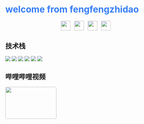 
<h1 style="color: #377ef6">welcome from fengfengzhidao</h1>

<p align='center'>
<a href="https://space.bilibili.com/359151217"><img height="30" src="https://raw.github.com/fengfengzhidao/fengfengzhidao/main/icons/bilibili_icon.svg"></a>&nbsp;&nbsp;
<a href="https://gitee.com/fengfengzhidao/"><img height="30" src="https://raw.github.com/fengfengzhidao/fengfengzhidao/main/icons/gitee_icon.svg"></a>&nbsp;&nbsp;
<a href="https://github.com/fengfengzhidao/"><img height="30" src="https://raw.github.com/fengfengzhidao/fengfengzhidao/main/icons/github_icon.svg"></a>&nbsp;&nbsp;
<a href="tencent://message/?uin=2974771769&Site=&Menu=yes"><img height="30" src="https://raw.github.com/fengfengzhidao/fengfengzhidao/main/icons/qq_icon.svg"></a>
</p>


## 技术栈

![](https://img.shields.io/badge/python-3.8.6-informational?style=flat&logo=Python&logoColor=white&color=2bbc8a)
![](https://img.shields.io/badge/python-django-informational?style=flat&logo=Django&logoColor=white&color=2bbc8a)
![](https://img.shields.io/badge/python-Flask-informational?style=flat&logo=Flask&logoColor=white&color=2bbc8a)
![](https://img.shields.io/badge/mysql-5.7.26-informational?style=flat&logo=MySQL&logoColor=white&color=2bbc8a)
![](https://img.shields.io/badge/redis-7.0.4-informational?style=flat&logo=Redis&logoColor=white&color=2bbc8a)
![](https://img.shields.io/badge/golang-1.18.2-informational?style=flat&logo=Go&logoColor=white&color=2bbc8a)


## 哔哩哔哩视频

<p align="center">

<a href="https://www.bilibili.com/video/BV1tP411c7dX/?spm_id_from=333.999.0.0"><img style="border-radius: 4px; display: block; width: 160px; height: 100px;" src="https://i2.hdslb.com/bfs/archive/e89561ef1907c2531649476d82c98a4ed335c140.png"></a>

</p>